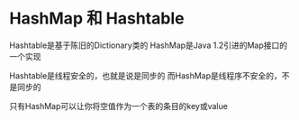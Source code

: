 # HashMap 和 Hashtable

Hashtable是基于陈旧的Dictionary类的
HashMap是Java 1.2引进的Map接口的一个实现

Hashtable是线程安全的，也就是说是同步的
而HashMap是线程序不安全的，不是同步的

只有HashMap可以让你将空值作为一个表的条目的key或value

